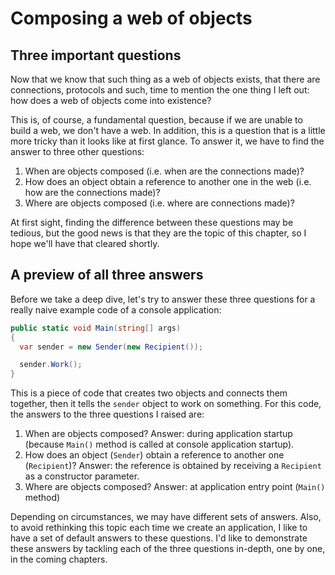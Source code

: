 # Composing a web of objects

## Three important questions

Now that we know that such thing as a web of objects exists, that there are connections, protocols and such, time to mention the one thing I left out: how does a web of objects come into existence?

This is, of course, a fundamental question, because if we are unable to build a web, we don't have a web. In addition, this is a question that is a little more tricky than it looks like at first glance. To answer it, we have to find the answer to three other questions:

1. When are objects composed (i.e. when are the connections made)?
1. How does an object obtain a reference to another one in the web (i.e. how are the connections made)?
1. Where are objects composed (i.e. where are connections made)?

At first sight, finding the difference between these questions may be tedious, but the good news is that they are the topic of this chapter, so I hope we'll have that cleared shortly.

## A preview of all three answers

Before we take a deep dive, let's try to answer these three questions for a really naive example code of a console application:

```csharp
public static void Main(string[] args)
{
  var sender = new Sender(new Recipient());

  sender.Work();
}
```

This is a piece of code that creates two objects and connects them together, then it tells the `sender` object to work on something. For this code, the answers to the three questions I raised are:

1. When are objects composed? Answer: during application startup (because `Main()` method is called at console application startup).
1. How does an object (`Sender`) obtain a reference to another one (`Recipient`)? Answer: the reference is obtained by receiving a `Recipient` as a constructor parameter.
1. Where are objects composed? Answer: at application entry point (`Main()` method)

Depending on circumstances, we may have different sets of answers. Also, to avoid rethinking this topic each time we create an application, I like to have a set of default answers to these questions. I'd like to demonstrate these answers by tackling each of the three questions in-depth, one by one, in the coming chapters.